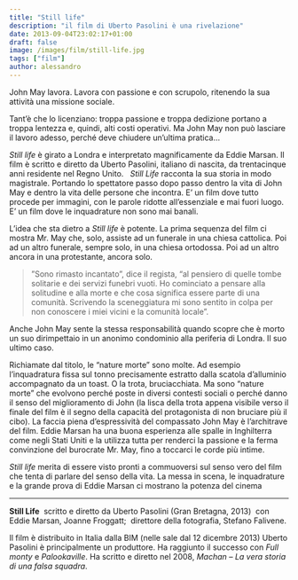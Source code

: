 ```yaml
---
title: "Still life"
description: "il film di Uberto Pasolini è una rivelazione"
date: 2013-09-04T23:02:17+01:00
draft: false
image: /images/film/still-life.jpg
tags: ["film"]
author: alessandro
---
```


John May lavora. Lavora con passione e con scrupolo, ritenendo la sua attività una missione sociale.

Tant’è che lo licenziano: troppa passione e troppa dedizione portano a troppa lentezza e, quindi, alti costi operativi.
Ma John May non può lasciare il lavoro adesso, perché deve chiudere un’ultima pratica…

_Still life_ è girato a Londra e interpretato magnificamente da Eddie Marsan. Il film è scritto e diretto da Uberto Pasolini, italiano di nascita, da trentacinque anni residente nel Regno Unito.   _Still Life_ racconta la sua storia in modo magistrale. Portando lo spettatore passo dopo passo dentro la vita di John May e dentro la vita delle persone che incontra. E’ un film dove tutto procede per immagini, con le parole ridotte all’essenziale e mai fuori luogo. E’ un film dove le inquadrature non sono mai banali.

L’idea che sta dietro a _Still life_ è potente. La prima sequenza del film ci mostra Mr. May che, solo, assiste ad un funerale in una chiesa cattolica. Poi ad un altro funerale, sempre solo, in una chiesa ortodossa. Poi ad un altro ancora in una protestante, ancora solo.

> ”Sono rimasto incantato”, dice il regista, “al pensiero di quelle tombe solitarie e dei servizi funebri vuoti. Ho cominciato a pensare alla solitudine e alla morte e che cosa significa essere parte di una comunità. Scrivendo la sceneggiatura mi sono sentito in colpa per non conoscere i miei vicini e la comunità locale”.

Anche John May sente la stessa responsabilità quando scopre che è morto un suo dirimpettaio in un anonimo condominio alla periferia di Londra. Il suo ultimo caso.

Richiamate dal titolo, le “nature morte” sono molte. Ad esempio l’inquadratura fissa sul tonno precisamente estratto dalla scatola d’alluminio accompagnato da un toast. O la trota, bruciacchiata.
Ma sono “nature morte” che evolvono perché poste in diversi contesti sociali o perché danno il senso del miglioramento di John (la lisca della trota appena visibile verso il finale del film è il segno della capacità del protagonista di non bruciare più il cibo).
La faccia piena d’espressività del compassato John May è l’architrave del film. Eddie Marsan ha una buona esperienza alle spalle in Inghilterra come negli Stati Uniti e la utilizza tutta per renderci la passione e la ferma convinzione del burocrate Mr. May, fino a toccarci le corde più intime.

_Still life_ merita di essere visto pronti a commuoversi sul senso vero del film che tenta di parlare del senso della vita. La messa in scena, le inquadrature e la grande prova di Eddie Marsan ci mostrano la potenza del cinema

- - -
**Still Life**  scritto e diretto da Uberto Pasolini (Gran Bretagna, 2013)  con Eddie Marsan, Joanne Froggatt;
 direttore della fotografia, Stefano Falivene.

Il film è distribuito in Italia dalla BIM (nelle sale dal 12 dicembre 2013)
Uberto Pasolini è principalmente un produttore. Ha raggiunto il successo con _Full monty_ e _Palookaville_. Ha scritto e diretto nel 2008, _Machan – La vera storia di una falsa squadra_.
